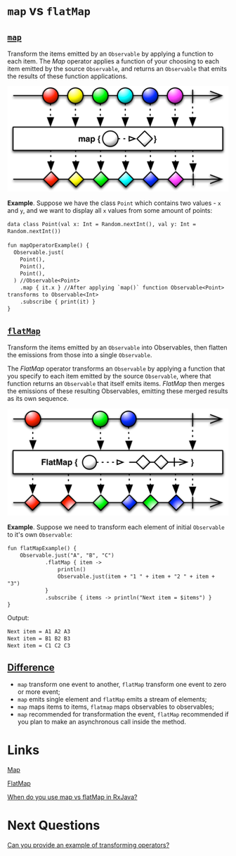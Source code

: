 # `map` vs `flatMap`

## [`map`](https://reactivex.io/documentation/operators/map.html)
Transform the items emitted by an `Observable` by applying a function to each item. The *Map* operator applies a function of your choosing to each item emitted by the source `Observable`, and returns an `Observable` that emits the results of these function applications.

![](./res/transforming_map.png "Map")

**Example**. Suppose we have the class `Point` which contains two values - `x` and `y`, and we want to display all `x` values from some amount of points: 
```
data class Point(val x: Int = Random.nextInt(), val y: Int = Random.nextInt())

fun mapOperatorExample() {
  Observable.just(
    Point(),
    Point(),
    Point(),
  ) //Observable<Point>
    .map { it.x } //After applying `map()` function Observable<Point> transforms to Observable<Int>
    .subscribe { print(it) }
}
```

## [`flatMap`](https://reactivex.io/documentation/operators/flatmap.html)
Transform the items emitted by an `Observable` into Observables, then flatten the emissions from those into a single `Observable`.

The *FlatMap* operator transforms an `Observable` by applying a function that you specify to each item emitted by the source `Observable`, where that function returns an `Observable` that itself emits items. *FlatMap* then merges the emissions of these resulting Observables, emitting these merged results as its own sequence.

![](./res/transforming_flatMap.png "FlatMap")

**Example**. Suppose we need to transform each element of initial `Observable` to it's own `Observable`: 

```
fun flatMapExample() {
    Observable.just("A", "B", "C")
            .flatMap { item ->
                println()
                Observable.just(item + "1 " + item + "2 " + item + "3")
            }
            .subscribe { items -> println("Next item = $items") }
}
```

Output:
```
Next item = A1 A2 A3
Next item = B1 B2 B3
Next item = C1 C2 C3
```

## [Difference](https://stackoverflow.com/questions/22847105/when-do-you-use-map-vs-flatmap-in-rxjava)
- `map` transform one event to another, `flatMap` transform one event to zero or more event;
- `map` emits single element and `flatMap` emits a stream of elements;
- `map` maps items to items, `flatmap` maps observables to observables;
- `map` recommended for transformation the event, `flatMap` recommended if you plan to make an asynchronous call inside the method.

# Links
[Map](https://reactivex.io/documentation/operators/map.html)

[FlatMap](https://reactivex.io/documentation/operators/flatmap.html)

[When do you use map vs flatMap in RxJava?](https://stackoverflow.com/questions/22847105/when-do-you-use-map-vs-flatmap-in-rxjava)

# Next Questions
[Can you provide an example of transforming operators?](https://github.com/Kirchhoff-/Android-Interview-Questions/blob/master/Rx/Give%20example%20of%20transforming%20operators.md)

